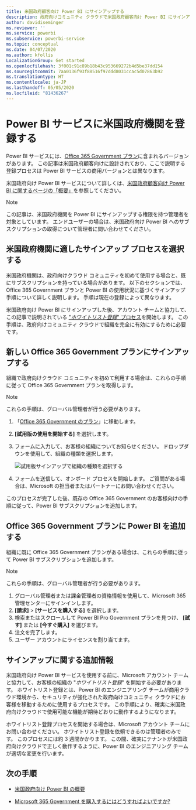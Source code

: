 ```yaml
---
title: 米国政府顧客向け Power BI にサインアップする
description: 政府向けコミュニティ クラウドで米国政府顧客向け Power BI にサインアップする方法を学習します。
author: davidiseminger
ms.reviewer: ''
ms.service: powerbi
ms.subservice: powerbi-service
ms.topic: conceptual
ms.date: 04/07/2020
ms.author: kfollis
LocalizationGroup: Get started
ms.openlocfilehash: 3f001c91c89b18b43c953669272b4d5be37dd154
ms.sourcegitcommit: 7aa0136f93f88516f97ddd8031ccac5d07863b92
ms.translationtype: HT
ms.contentlocale: ja-JP
ms.lasthandoff: 05/05/2020
ms.locfileid: "81436267"
---
```

# <a name="enroll-your-us-government-organization-in-the-power-bi-service"></a>Power BI サービスに米国政府機関を登録する

Power BI サービスには、[Office 365 Government プラン](https://www.microsoft.com/microsoft-365/government/compare-office-365-government-plans?rtc=1)に含まれるバージョンがあります。 この記事は米国政府顧客向けに設計されており、ここで説明する登録プロセスは Power BI サービスの商用バージョンとは異なります。

米国政府向け Power BI サービスについて詳しくは、[米国政府顧客向け Power BI に関するページの「概要」](service-govus-overview.md)を参照してください。

> [!NOTE]
> この記事は、米国政府機関を Power BI にサインアップする権限を持つ管理者を対象としています。 エンドユーザーの場合は、米国政府向け Power BI へのサブスクリプションの取得について管理者に問い合わせてください。
> 
> 

## <a name="select-the-right-sign-up-process-for-your-us-government-organization"></a>米国政府機関に適したサインアップ プロセスを選択する

米国政府機関は、政府向けクラウド コミュニティを初めて使用する場合と、既にサブスクリプションを持っている場合があります。 以下のセクションでは、Office 365 Government プランと Power BI の使用状況に基づくサインアップ手順について詳しく説明します。 手順は現在の登録によって異なります。

米国政府向け Power BI にサインアップした後、アカウント チームと協力して、この記事で説明されている ["*ホワイトリスト登録*" プロセス](#additional-signup-information)を開始します。 この手順は、政府向けコミュニティ クラウドで組織を完全に有効にするために必要です。

## <a name="sign-up-for-a-new-office-365-government-plan"></a>新しい Office 365 Government プランにサインアップする

組織で政府向けクラウド コミュニティを初めて利用する場合は、これらの手順に従って Office 365 Government プランを取得します。

> [!NOTE]
> これらの手順は、グローバル管理者が行う必要があります。
>

1. 「[Office 365 Government のプラン](https://products.office.com/government/office-365-web-services-for-government)」に移動します。
2. **[試用版の使用を開始する]** を選択します。
3. フォームに入力して、お客様の組織についてお知らせください。 ドロップダウンを使用して、組織の種類を選択します。

   ![試用版サインアップで組織の種類を選択する](media/service-govus-signup/gcc-trial-signup.png)

4. フォームを送信して、オンボード プロセスを開始します。 ご質問がある場合は、Microsoft の担当者またはパートナーにお問い合わせください。

このプロセスが完了した後、既存の Office 365 Government のお客様向けの手順に従って、Power BI サブスクリプションを追加します。

## <a name="add-power-bi-to-an-office-365-government-plan"></a>Office 365 Government プランに Power BI を追加する

組織に既に Office 365 Government プランがある場合は、これらの手順に従って Power BI サブスクリプションを追加します。

> [!NOTE]
> これらの手順は、グローバル管理者が行う必要があります。
> 
> 

1. グローバル管理者または課金管理者の資格情報を使用して、Microsoft 365 管理センターにサインインします。
2. **[請求]**  >  **[サービスを購入する]** を選択します。
4. 検索またはスクロールして Power BI Pro Government プランを見つけ、 **[試す]** または **[今すぐ購入]** を選びます。
5. 注文を完了します。
6. ユーザー アカウントにライセンスを割り当てます。

## <a name="additional-signup-information"></a>サインアップに関する追加情報

米国政府向け Power BI サービスを使用する前に、Microsoft アカウント チームと協力して、お客様の組織の "*ホワイトリスト登録*" を開始する必要があります。 ホワイトリスト登録とは、Power BI のエンジニアリング チームが商用クラウド環境から、セキュリティが強化された政府向けコミュニティ クラウドにお客様を移動するために使用するプロセスです。 この手順により、確実に米国政府向けクラウドで使用可能な機能が期待どおりに動作するようになります。 

ホワイトリスト登録プロセスを開始する場合は、Microsoft アカウント チームにお問い合わせください。 ホワイトリスト登録を依頼できるのは管理者のみです。 このプロセスには約 3 週間かかります。 この間、確実にテナントが米国政府向けクラウドで正しく動作するように、Power BI のエンジニアリング チームが適切な変更を行います。


## <a name="next-steps"></a>次の手順

* [米国政府向け Power BI の概要](service-govus-overview.md)
- [Microsoft 365 Government を購入するにはどうすればよいですか?](https://docs.microsoft.com/office365/servicedescriptions/office-365-platform-service-description/office-365-us-government/microsoft-365-government-how-to-buy#how-do-i-buy-microsoft-365-government)